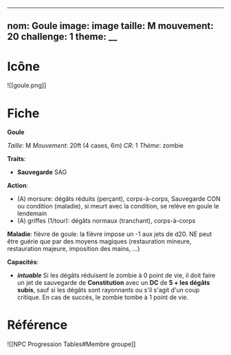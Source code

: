 
---
nom: Goule
image: __image__
taille: M
mouvement: 20
challenge: 1
theme: __
---

# Icône
![[goule.png]]

# Fiche
**Goule**

*Taille*: M
*Mouvement*: 20ft (4 cases, 6m)
*CR*:  1
*Thème*:  zombie

**Traits**:
- **Sauvegarde** SAG

**Action**:
- (A) morsure: dégâts réduits (perçant), corps-à-corps, Sauvegarde CON ou condition (maladie), si meurt avec la condition, se relève en goule le lendemain
- (A) griffes (1/tour): dégâts normaux (tranchant), corps-à-corps

**Maladie**: fièvre de goule: la fièvre impose un -1 aux jets de d20. NE peut être guérie que par des moyens magiques (restauration mineure, restauration majeure, imposition des mains, ...)

**Capacités**:
- _**intuable**_ Si les dégâts réduisent le zombie à 0 point de vie, il doit faire un jet de sauvegarde de **Constitution** avec un **DC** de **5 + les dégâts subis**, sauf si les dégâts sont rayonnants ou s'il s'agit d'un coup critique. En cas de succès, le zombie tombe à 1 point de vie.


# Référence
![[NPC Progression Tables#Membre groupe]]
